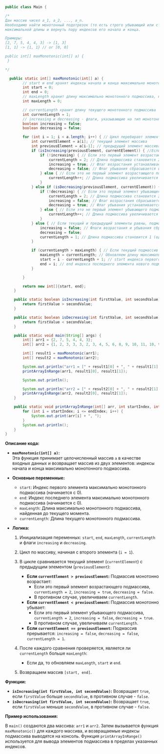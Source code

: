 ```Java
public class Main {

/*
Дан массив чисел a_1, a_2, ..., a_n.
Необходимо найти монотонный подотрезок (то есть строго убывающий или строго возрастающий)
максимальной длины и вернуть пару индексов его начала и конца.

Примеры:
[2, 7, 5, 4, 4, 3] -> [1, 3]
[1, 1] -> {1, 1} // or [0, 0]

public int[] maxMonotonic(int[] a) {
 }

*/

  public static int[] maxMonotonic(int[] a) {
        // start и end хранят индексы начала и конца максимально монотонного подмассива
        int start = 0;
        int end = 0;
        // maxLength хранит длину максимально монотонного подмассива, найденную до текущего момента
        int maxLength = 0;

        // currentLength хранит длину текущего монотонного подмассива
        int currentLength = 1;
        // increasing и decreasing - флаги, указывающие на тип монотонности текущего подмассива (возрастания или убывания)
        boolean increasing = false;
        boolean decreasing = false;

        for (int i = 1; i < a.length; i++) { // Цикл перебирает элементы массива начиная с второго
            int currentElement = a[i]; // текущий элемент массива
            int previousElement = a[i-1]; // предыдущий элемент массива
            if (isIncreasing(previousElement, currentElement)) { //Если подмассив монотонно возрастает
                if (!increasing) { // Если это первый элемент возрастающего подмассива
                    currentLength = 2; // Длина подмассива становится 2 (два элемента)
                    increasing = true; // Флаг возрастания устанавливается в TRUE
                    decreasing = false; // Флаг убывания сбрасывается в FALSE
                } else { // Если это не первый элемент возрастающего подмассива
                    currentLength++; // Длина подмассива увеличивается на 1
                }
            } else if (isDecreasing(previousElement, currentElement)) { //Если подмассив монотонно убывает
                if (!decreasing) { // Если это первый элемент убывающего подмассива
                    currentLength = 2; // Длина подмассива становится 2 (два элемента)
                    increasing = false; // Флаг возрастания сбрасывается в FALSE
                    decreasing = true; // Флаг убывания устанавливается в TRUE
                } else { // Если это не первый элемент убывающего подмассива
                    currentLength++; // Длина подмассива увеличивается на 1
                }
            } else { // Если текущий и предыдущий элементы равны, подмассив прерывается
                increasing = false; // Флаги возрастания и убывания сбрасываются в FALSE
                decreasing = false;
                currentLength = 1; // Длина подмассива становится 1 (один элемент)
            }

            if (currentLength > maxLength) { // Если текущий подмассив длиннее предыдущего максимального
                maxLength = currentLength; // Обновляем длину максимально монотонного подмассива
                start = i - currentLength + 1; // start индекса первого элемента нового подмассива
                end = i; // end индекса последнего элемента нового подмассива
            }

        }

        return new int[]{start, end};
    }

    public static boolean isIncreasing(int firstValue, int secondValue) {
        return firstValue > secondValue;
    }

    public static boolean isDecreasing(int firstValue, int secondValue) {
        return firstValue < secondValue;
    }

    public static void main(String[] args) {
        int[] arr1 = {2, 7, 5, 4, 4, 3};
        int[] arr2 = {1, 2, 3, 3, 3, 2, 3, 4, 5, 6, 8, 9, 10, 11, 10, 9, 8, 7, 6, 5, 4, 3, 2, 1};

        int[] result1 = maxMonotonic(arr1);
        int[] result2 = maxMonotonic(arr2);

        System.out.println("arr1 = [" + result1[0] + ", " + result1[1] + "]"); // Выводим индексы максимально монотонного подмассива для arr1
        printArrayInRange(arr1, result1[0], result1[1]);

        System.out.println();

        System.out.println("arr2 = [" + result2[0] + ", " + result2[1] + "]"); // Выводим индексы максимально монотонного подмассива для arr2
        printArrayInRange(arr2, result2[0], result2[1]);
    }

    public static void printArrayInRange(int[] arr, int startIndex, int endIndex) {
        for (int i = startIndex; i <= endIndex; i++) {
            System.out.print(arr[i] + ", ");
        }
        System.out.println();
    }
}
```



**Описание кода:**


* **`maxMonotonic(int[] a)`:**  
Эта функция принимает целочисленный массив `a` в качестве входных данных и возвращает массив из двух элементов: индексы начала и конца максимально монотонного подмассива. 

* **Основные переменные:** 
    * `start`: Индекс первого элемента максимально монотонного подмассива (начинается с 0).
    * `end`: Индекс последнего элемента максимально монотонного подмассива (начинается с 0).
    * `maxLength`: Длина максимально монотонного подмассива, найденная до текущего момента.
    * `currentLength`:  Длина текущего монотонного подмассива.

* **Логика:**
    1. Инициализация переменных: `start`, `end`, `maxLength`, `currentLength` и флаги `increasing` и `decreasing`.

    2. Цикл по массиву, начиная с второго элемента (`i = 1`).

    3. В цикле сравнивается текущий элемент (`currentElement`) с предыдущим элементом (`previousElement`):
       * **Если `currentElement > previousElement`:** Подмассив монотонно возрастает:
          * Если это первый элемент возрастающего подмассива, `currentLength = 2`, `increasing = true`, `decreasing = false`.
          * В противном случае, увеличиваем `currentLength`.
       * **Если `currentElement < previousElement`:** Подмассив монотонно убывает:
          * Если это первый элемент убывающего подмассива, `currentLength = 2`, `increasing = false`, `decreasing = true`.
          * В противном случае, увеличиваем `currentLength`.
       * **Если `currentElement == previousElement`:** Подмассив прерывается: `increasing = false`, `decreasing = false`, `currentLength = 1`.

    4. После каждого сравнения проверяется, является ли `currentLength` больше `maxLength`:
       * Если да, то обновляем `maxLength`, `start` и `end`.

    5. Возвращаем массив `[start, end]`.



**Функции:**

* **`isIncreasing(int firstValue, int secondValue)`:**  Возвращает `true`, если `firstValue` больше `secondValue`, в противном случае - `false`.
* **`isDecreasing(int firstValue, int secondValue)`:** Возвращает `true`, если `firstValue` меньше `secondValue`, в противном случае - `false`.



**Пример использования:**

В `main()` создаются два массива: `arr1` и `arr2`. Затем вызывается функция `maxMonotonic()` для каждого массива, и возвращаемые индексы подмассива выводятся на консоль. Функция `printArrayInRange()` используется для вывода элементов подмассива в пределах указанных индексов.


